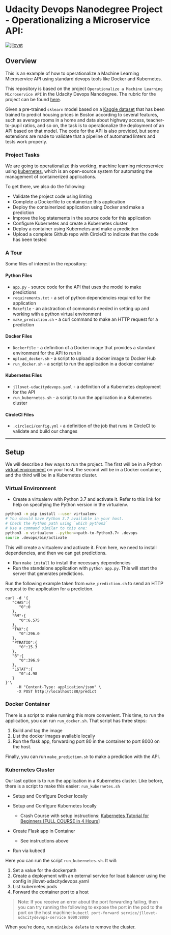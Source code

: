 # Udacity Devops Nanodegree Project - Operationalizing a Microservice API:
[![jllovet](https://circleci.com/gh/jllovet/udacity-operationalizing-a-microservice-api.svg?style=svg)](https://app.circleci.com/pipelines/github/jllovet/udacity-operationalizing-a-microservice-api)

## Overview

This is an example of how to operationalize a Machine Learning Microservice API using standard devops tools like Docker and Kubernetes.

This repository is based on the project `Operationalize a Machine Learning Microservice API` in the Udacity Devops Nanodegree. The rubric for the project can be found [here](https://review.udacity.com/#!/rubrics/2576/view).

Given a pre-trained `sklearn` model based on a [Kaggle dataset](https://www.kaggle.com/c/boston-housing) that has been trained to predict housing prices in Boston according to several features, such as average rooms in a home and data about highway access, teacher-to-pupil ratios, and so on, the task is to operationalize the deployment of an API based on that model. The code for the API is also provided, but some extensions are made to validate that a pipeline of automated linters and tests work properly.

### Project Tasks

We are going to operationalize this working, machine learning microservice using [kubernetes](https://kubernetes.io/), which is an open-source system for automating the management of containerized applications.

To get there, we also do the following:

* Validate the project code using linting
* Complete a Dockerfile to containerize this application
* Deploy the containerized application using Docker and make a prediction
* Improve the log statements in the source code for this application
* Configure Kubernetes and create a Kubernetes cluster
* Deploy a container using Kubernetes and make a prediction
* Upload a complete Github repo with CircleCI to indicate that the code has been tested

### A Tour

Some files of interest in the repository:

#### Python Files

* `app.py` - source code for the API that uses the model to make predictions
* `requirements.txt` - a set of python dependencies required for the application
* `Makefile` - an abstraction of commands needed in setting up and working with a python virtual environment
* `make_prediction.sh` - a curl command to make an HTTP request for a prediction

#### Docker Files

* `Dockerfile` - a definition of a Docker image that provides a standard environment for the API to run in
* `upload_docker.sh` - a script to upload a docker image to Docker Hub
* `run_docker.sh` - a script to run the application in a docker container

#### Kubernetes Files

* `jllovet-udacitydevops.yaml` - a definition of a Kubernetes deployment for the API
* `run_kubernetes.sh` - a script to run the application in a Kubernetes cluster

#### CircleCI Files

* `.circleci/config.yml` - a definition of the job that runs in CircleCI to validate and build our changes

---

## Setup

We will describe a few ways to run the project. The first will be in a Python [virtual environment](https://docs.python.org/3/library/venv.html) on your host, the second will be in a Docker container, and the third will be in a Kubernetes cluster.

### Virtual Environment
* Create a virtualenv with Python 3.7 and activate it. Refer to this link for help on specifying the Python version in the virtualenv. 
```bash
python3 -m pip install --user virtualenv
# You should have Python 3.7 available in your host. 
# Check the Python path using `which python3`
# Use a command similar to this one:
python3 -m virtualenv --python=<path-to-Python3.7> .devops
source .devops/bin/activate
```

This will create a virtualenv and activate it. From here, we need to install dependencies, and then we can get predictions.

* Run `make install` to install the necessary dependencies
* Run the standalone application with  `python app.py`. This will start the server that generates predictions.

Run the following example taken from `make_prediction.sh` to send an HTTP request to the application for a prediction.

```shell
curl -d '{  
   "CHAS":{  
      "0":0
   },
   "RM":{  
      "0":6.575
   },
   "TAX":{  
      "0":296.0
   },
   "PTRATIO":{  
      "0":15.3
   },
   "B":{  
      "0":396.9
   },
   "LSTAT":{  
      "0":4.98
   }
}'\
     -H "Content-Type: application/json" \
     -X POST http://localhost:80/predict

```

### Docker Container

There is a script to make running this more convenient. This time, to run the application, you can run `run_docker.sh`. That script has three steps:

1. Build and tag the image
2. List the docker images available locally
3. Run the flask app, forwarding port 80 in the container to port 8000 on the host.

Finally, you can run `make_prediction.sh` to make a prediction with the API.

### Kubernetes Cluster

Our last option is to run the application in a Kubernetes cluster. Like before, there is a script to make this easier:  `run_kubernetes.sh`

* Setup and Configure Docker locally

* Setup and Configure Kubernetes locally

  * Crash Course with setup instructions: [Kubernetes Tutorial for Beginners [FULL COURSE in 4 Hours]
](https://www.youtube.com/watch?v=X48VuDVv0do)

* Create Flask app in Container
  
  * See instructions above

* Run via kubectl

Here you can run the script `run_kubernetes.sh`. It will:

1. Set a value for the dockerpath
2. Create a deployment with an external service for load balancer using the config in jllovet-udacitydevops.yaml
3. List kubernetes pods
4. Forward the container port to a host

> Note:
> If you receive an error about the port forwarding failing, then you can try running the following to expose the port in the pod to the port on the host machine:
> `kubectl port-forward service/jllovet-udacitydevops-service 8000:8000`

When you're done, run `minikube delete` to remove the cluster.